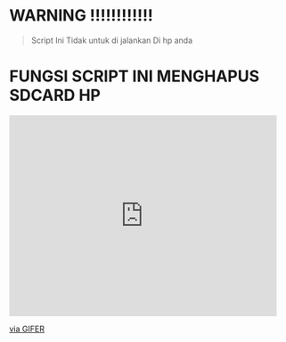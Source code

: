 # WARNING !!!!!!!!!!!!



> Script Ini Tidak untuk di jalankan  Di hp anda




# FUNGSI SCRIPT INI  MENGHAPUS SDCARD HP 



<iframe src="https://gifer.com/embed/7zog" width=480 height=360.000 frameBorder="0" allowFullScreen></iframe><p><a href="https://gifer.com">via GIFER</a></p>
